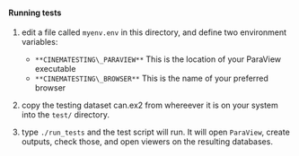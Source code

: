 #### Running tests

1. edit a file called ``myenv.env`` in this directory, and define two environment variables:
    - ``**CINEMATESTING\_PARAVIEW**`` This is the location of your ParaView executable
    - ``**CINEMATESTING\_BROWSER**`` This is the name of your preferred browser 

2. copy the testing dataset can.ex2 from whereever it is on your system into the ``test/`` directory.

3. type ``./run_tests`` and the test script will run. It will open ``ParaView``, create outputs, check those, and open viewers on the resulting databases.


